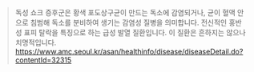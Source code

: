 >독성 쇼크 증후군은 황색 포도상구균이 만드는 독소에 감염되거나, 균이 혈액 안으로 침범해 독소를 분비하여 생기는 감염성 질병을 의미합니다. 전신적인 홍반성 표피 탈락을 특징으로 하는 급성 발열 질환입니다. 이 질환은 흔하지는 않으나 치명적입니다.
>https://www.amc.seoul.kr/asan/healthinfo/disease/diseaseDetail.do?contentId=32315